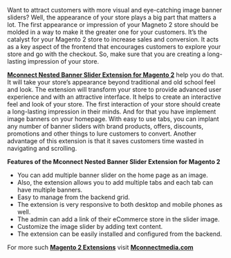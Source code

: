 <p>Want to attract customers with more visual and eye-catching image banner sliders? Well, the appearance of your store plays a big part that matters a lot. The first appearance or impression of your Magneto 2 store should be molded in a way to make it the greater one for your customers. It&rsquo;s the catalyst for your Magento 2 store to increase sales and conversion. It acts as a key aspect of the frontend that encourages customers to explore your store and go with the checkout. So, make sure that you are creating a long-lasting impression of your store.</p>
<p><a href="https://www.mconnectmedia.com/nested-slider-magento2.html"><strong>Mconnect Nested Banner Slider Extension for Magento 2</strong></a> help you do that. It will take your store&rsquo;s appearance beyond traditional and old school feel and look. The extension will transform your store to provide advanced user experience and with an attractive interface. It helps to create an interactive feel and look of your store. The first interaction of your store should create a long-lasting impression in their minds. And for that you have implement image banners on your homepage. With easy to use tabs, you can implant any number of banner sliders with brand products, offers, discounts, promotions and other things to lure customers to convert. Another advantage of this extension is that it saves customers time wasted in navigating and scrolling.</p>
<p><strong>Features of the Mconnect Nested Banner Slider Extension for Magento 2</strong></p>
<ul>
<li>You can add multiple banner slider on the home page as an image.</li>
<li>Also, the extension allows you to add multiple tabs and each tab can have multiple banners.</li>
<li>Easy to manage from the backend grid.</li>
<li>The extension is very responsive to both desktop and mobile phones as well.</li>
<li>The admin can add a link of their eCommerce store in the slider image.</li>
<li>Customize the image slider by adding text content.</li>
<li>The extension can be easily installed and configured from the backend.</li>
</ul>
<p>For more such <a href="https://www.mconnectmedia.com/magento-2-extensions"><strong>Magento 2 Extensions</strong></a> visit <a href="https://www.mconnectmedia.com"><strong>Mconnectmedia.com</strong></a></p>
<p>&nbsp;</p>
